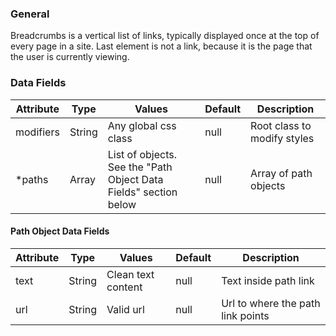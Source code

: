 ### General
Breadcrumbs is a vertical list of links, typically displayed once at the top of every page in a site. Last element is not a link, because it is the page that the user is currently viewing.

### Data Fields
| Attribute | Type | Values | Default | Description |
|---|---|---|---|---|
| modifiers | String | Any global css class | null | Root class to modify styles |
| *paths | Array | List of objects. See the "Path Object Data Fields" section below | null | Array of path objects |

#### Path Object Data Fields
| Attribute | Type | Values | Default | Description |
|---|---|---|---|---|
| text | String | Clean text content | null | Text inside path link |
| url | String | Valid url | null | Url to where the path link points |
